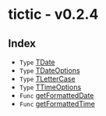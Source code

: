 # tictic - v0.2.4

## Index

- `Type` [TDate](type-alias.TDate.md)
- `Type` [TDateOptions](type-alias.TDateOptions.md)
- `Type` [TLetterCase](type-alias.TLetterCase.md)
- `Type` [TTimeOptions](type-alias.TTimeOptions.md)
- `Func` [getFormattedDate](function.getFormattedDate.md)
- `Func` [getFormattedTime](function.getFormattedTime.md)
